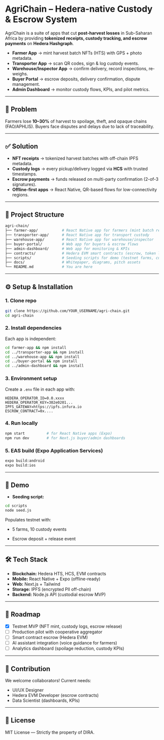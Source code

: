 # AgriChain – Hedera-native Custody & Escrow System

AgriChain is a suite of apps that cut **post-harvest losses** in Sub-Saharan Africa by providing **tokenized receipts, custody tracking, and escrow payments** on **Hedera Hashgraph**.

* **Farmer App** → mint harvest batch NFTs (HTS) with GPS + photo metadata.
* **Transporter App** → scan QR codes, sign & log custody events.
* **Warehouse/Inspector App** → confirm delivery, record inspections, re-weighs.
* **Buyer Portal** → escrow deposits, delivery confirmation, dispute management.
* **Admin Dashboard** → monitor custody flows, KPIs, and pilot metrics.

---

## 🚩 Problem

Farmers lose **10–30%** of harvest to spoilage, theft, and opaque chains (FAO/APHLIS). Buyers face disputes and delays due to lack of traceability.

---

## ✅ Solution

* **NFT receipts** → tokenized harvest batches with off-chain IPFS metadata.
* **Custody logs** → every pickup/delivery logged via **HCS** with trusted timestamps.
* **Escrow payments** → funds released on multi-party confirmation (2-of-3 signatures).
* **Offline-first apps** → React Native, QR-based flows for low-connectivity regions.

---

## 📂 Project Structure

```bash
agri-chain/
├── farmer-app/           # React Native app for farmers (mint batch receipts)
├── transporter-app/      # React Native app for transport custody
├── warehouse-app/        # React Native app for warehouse/inspector
├── buyer-portal/         # Web app for buyers & escrow flows
├── admin-dashboard/      # Web app for monitoring & KPIs
├── contracts/            # Hedera EVM smart contracts (escrow, token logic)
├── scripts/              # Seeding scripts for demo (testnet farms, custody events)
├── docs/                 # Whitepaper, diagrams, pitch assets
└── README.md             # You are here
```

---

## ⚙️ Setup & Installation

### 1. Clone repo

```bash
git clone https://github.com/YOUR_USERNAME/agri-chain.git
cd agri-chain
```

### 2. Install dependencies

Each app is independent:

```bash
cd farmer-app && npm install
cd ../transporter-app && npm install
cd ../warehouse-app && npm install
cd ../buyer-portal && npm install
cd ../admin-dashboard && npm install
```

### 3. Environment setup

Create a `.env` file in each app with:

```env
HEDERA_OPERATOR_ID=0.0.xxxx
HEDERA_OPERATOR_KEY=302e0201...
IPFS_GATEWAY=https://ipfs.infura.io
ESCROW_CONTRACT=0x....
```

### 4. Run locally

```bash
npm start          # for React Native apps (Expo)
npm run dev        # for Next.js buyer/admin dashboards
```

### 5. EAS build (Expo Application Services)

```bash
expo build:android
expo build:ios
```

---

## 🎥 Demo

* **Seeding script:**

```bash
cd scripts
node seed.js
```

Populates testnet with:

* 5 farms, 10 custody events

* Escrow deposit + release event


---

## 🛠️ Tech Stack

* **Blockchain:** Hedera HTS, HCS, EVM contracts
* **Mobile:** React Native + Expo (offline-ready)
* **Web:** Next.js + Tailwind
* **Storage:** IPFS (encrypted PII off-chain)
* **Backend:** Node.js API (custodial escrow MVP)

---

## 🚀 Roadmap

* [x] Testnet MVP (NFT mint, custody logs, escrow release)
* [ ] Production pilot with cooperative aggregator
* [ ] Smart contract escrow (Hedera EVM)
* [ ] AI assistant integration (voice guidance for farmers)
* [ ] Analytics dashboard (spoilage reduction, custody KPIs)

---

## 🤝 Contribution

We welcome collaborators! Current needs:

* UI/UX Designer
* Hedera EVM Developer (escrow contracts)
* Data Scientist (dashboards, KPIs)

---

## 📜 License

MIT License — Strictly the property of DIRA.

